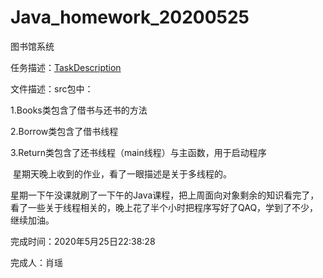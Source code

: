 # Java_homework_20200525
 图书馆系统

任务描述：[TaskDescription](/TaskDescription.md)

文件描述：src包中：

1.Books类包含了借书与还书的方法

2.Borrow类包含了借书线程

3.Return类包含了还书线程（main线程）与主函数，用于启动程序

​		星期天晚上收到的作业，看了一眼描述是关于多线程的。

​		星期一下午没课就刷了一下午的Java课程，把上周面向对象剩余的知识看完了，看了一些关于线程相关的，晚上花了半个小时把程序写好了QAQ，学到了不少，继续加油。

完成时间：2020年5月25日22:38:28

完成人：肖瑶

